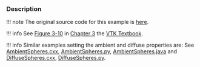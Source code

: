 ### Description

!!! note
    The original source code for this example is [here](https://gitlab.kitware.com/vtk/vtk/blob/73465690278158b9e89661cd6aed26bead781378/Examples/Rendering/Cxx/SpecularSpheres.cxx).

!!! info
    See [Figure 3-10](/VTKBook/03Chapter3/#Figure%203-10) in [Chapter 3](/VTKBook/03Chapter3) the [VTK Textbook](/VTKBook/01Chapter1).  

!!! info
    Similar examples setting the ambient and diffuse properties are:
    See [AmbientSpheres.cxx](../../../Cxx/Rendering/AmbientSpheres/), [AmbientSpheres.py](../../../Python/Rendering/AmbientSpheres/), [AmbientSpheres.java](../AmbientSpheres/) and [DiffuseSpheres.cxx](../../../Cxx/Rendering/DiffuseSpheres/), [DiffuseSpheres.py](../../../Python/Rendering/DiffuseSpheres/).
